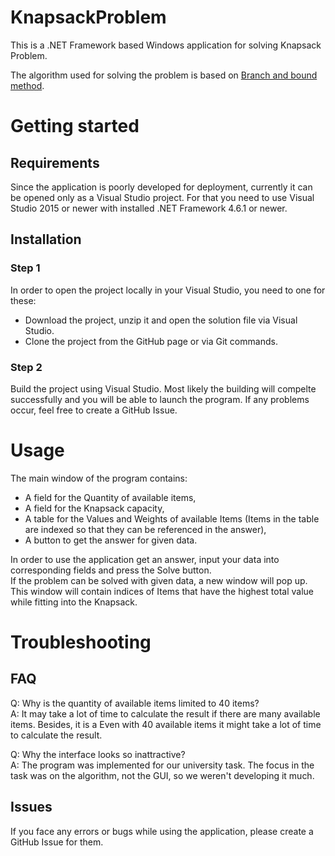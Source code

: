 # KnapsackProblem
This is a .NET Framework based Windows application for solving Knapsack Problem.

The algorithm used for solving the problem is based on [Branch and bound method](https://www.geeksforgeeks.org/0-1-knapsack-using-branch-and-bound/).

# Getting started

## Requirements
Since the application is poorly developed for deployment, currently it can be opened only as a Visual Studio project. For that you need to use Visual Studio 2015 or newer with installed .NET Framework 4.6.1 or newer.

## Installation

### Step 1
In order to open the project locally in your Visual Studio, you need to one for these:
*  Download the project, unzip it and open the solution file via Visual Studio.
*  Clone the project from the GitHub page or via Git commands.

### Step 2
Build the project using Visual Studio. Most likely the building will compelte successfully and you will be able to launch the program. If any problems occur, feel free to create a GitHub Issue.

# Usage
The main window of the program contains:
*  A field for the Quantity of available items,
*  A field for the Knapsack capacity,
*  A table for the Values and Weights of available Items (Items in the table are indexed so that they can be referenced in the answer),
*  A button to get the answer for given data.

In order to use the application get an answer, input your data into corresponding fields and press the Solve button.  
If the problem can be solved with given data, a new window will pop up. This window will contain indices of Items that have the highest total value while fitting into the Knapsack.


# Troubleshooting 
## FAQ
Q: Why is the quantity of available items limited to 40 items?  
A: It may take a lot of time to calculate the result if there are many available items. Besides, it is a Even with 40 available items it might take a lot of time to calculate the result.

Q: Why the interface looks so inattractive?  
A: The program was implemented for our university task. The focus in the task was on the algorithm, not the GUI, so we weren't developing it much.

## Issues
If you face any errors or bugs while using the application, please create a GitHub Issue for them. 
